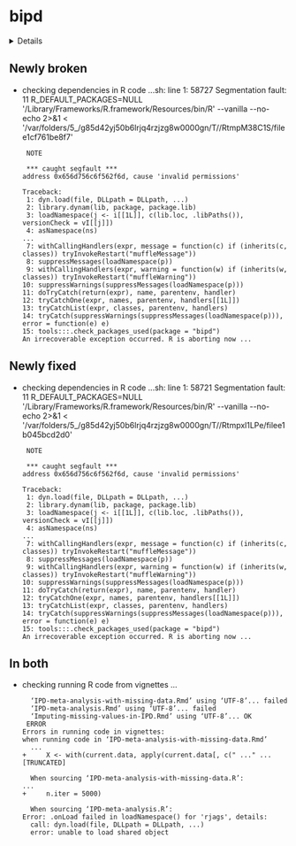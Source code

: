 # bipd

<details>

* Version: 0.3
* GitHub: NA
* Source code: https://github.com/cran/bipd
* Date/Publication: 2022-06-05 16:10:05 UTC
* Number of recursive dependencies: 150

Run `revdepcheck::revdep_details(, "bipd")` for more info

</details>

## Newly broken

*   checking dependencies in R code ...sh: line 1: 58727 Segmentation fault: 11  R_DEFAULT_PACKAGES=NULL '/Library/Frameworks/R.framework/Resources/bin/R' --vanilla --no-echo 2>&1 < '/var/folders/5_/g85d42yj50b6lrjq4rzjzg8w0000gn/T//RtmpM38C1S/filee1cf761be8f7'
    ```
     NOTE
    
     *** caught segfault ***
    address 0x656d756c6f562f6d, cause 'invalid permissions'
    
    Traceback:
     1: dyn.load(file, DLLpath = DLLpath, ...)
     2: library.dynam(lib, package, package.lib)
     3: loadNamespace(j <- i[[1L]], c(lib.loc, .libPaths()), versionCheck = vI[[j]])
     4: asNamespace(ns)
    ...
     7: withCallingHandlers(expr, message = function(c) if (inherits(c,     classes)) tryInvokeRestart("muffleMessage"))
     8: suppressMessages(loadNamespace(p))
     9: withCallingHandlers(expr, warning = function(w) if (inherits(w,     classes)) tryInvokeRestart("muffleWarning"))
    10: suppressWarnings(suppressMessages(loadNamespace(p)))
    11: doTryCatch(return(expr), name, parentenv, handler)
    12: tryCatchOne(expr, names, parentenv, handlers[[1L]])
    13: tryCatchList(expr, classes, parentenv, handlers)
    14: tryCatch(suppressWarnings(suppressMessages(loadNamespace(p))),     error = function(e) e)
    15: tools:::.check_packages_used(package = "bipd")
    An irrecoverable exception occurred. R is aborting now ...
    ```

## Newly fixed

*   checking dependencies in R code ...sh: line 1: 58721 Segmentation fault: 11  R_DEFAULT_PACKAGES=NULL '/Library/Frameworks/R.framework/Resources/bin/R' --vanilla --no-echo 2>&1 < '/var/folders/5_/g85d42yj50b6lrjq4rzjzg8w0000gn/T//Rtmpxl1LPe/filee1b045bcd2d0'
    ```
     NOTE
    
     *** caught segfault ***
    address 0x656d756c6f562f6d, cause 'invalid permissions'
    
    Traceback:
     1: dyn.load(file, DLLpath = DLLpath, ...)
     2: library.dynam(lib, package, package.lib)
     3: loadNamespace(j <- i[[1L]], c(lib.loc, .libPaths()), versionCheck = vI[[j]])
     4: asNamespace(ns)
    ...
     7: withCallingHandlers(expr, message = function(c) if (inherits(c,     classes)) tryInvokeRestart("muffleMessage"))
     8: suppressMessages(loadNamespace(p))
     9: withCallingHandlers(expr, warning = function(w) if (inherits(w,     classes)) tryInvokeRestart("muffleWarning"))
    10: suppressWarnings(suppressMessages(loadNamespace(p)))
    11: doTryCatch(return(expr), name, parentenv, handler)
    12: tryCatchOne(expr, names, parentenv, handlers[[1L]])
    13: tryCatchList(expr, classes, parentenv, handlers)
    14: tryCatch(suppressWarnings(suppressMessages(loadNamespace(p))),     error = function(e) e)
    15: tools:::.check_packages_used(package = "bipd")
    An irrecoverable exception occurred. R is aborting now ...
    ```

## In both

*   checking running R code from vignettes ...
    ```
      ‘IPD-meta-analysis-with-missing-data.Rmd’ using ‘UTF-8’... failed
      ‘IPD-meta-analysis.Rmd’ using ‘UTF-8’... failed
      ‘Imputing-missing-values-in-IPD.Rmd’ using ‘UTF-8’... OK
     ERROR
    Errors in running code in vignettes:
    when running code in ‘IPD-meta-analysis-with-missing-data.Rmd’
      ...
    +     X <- with(current.data, apply(current.data[, c(" ..." ... [TRUNCATED] 
    
      When sourcing ‘IPD-meta-analysis-with-missing-data.R’:
    ...
    +     n.iter = 5000)
    
      When sourcing ‘IPD-meta-analysis.R’:
    Error: .onLoad failed in loadNamespace() for 'rjags', details:
      call: dyn.load(file, DLLpath = DLLpath, ...)
      error: unable to load shared object 
```

